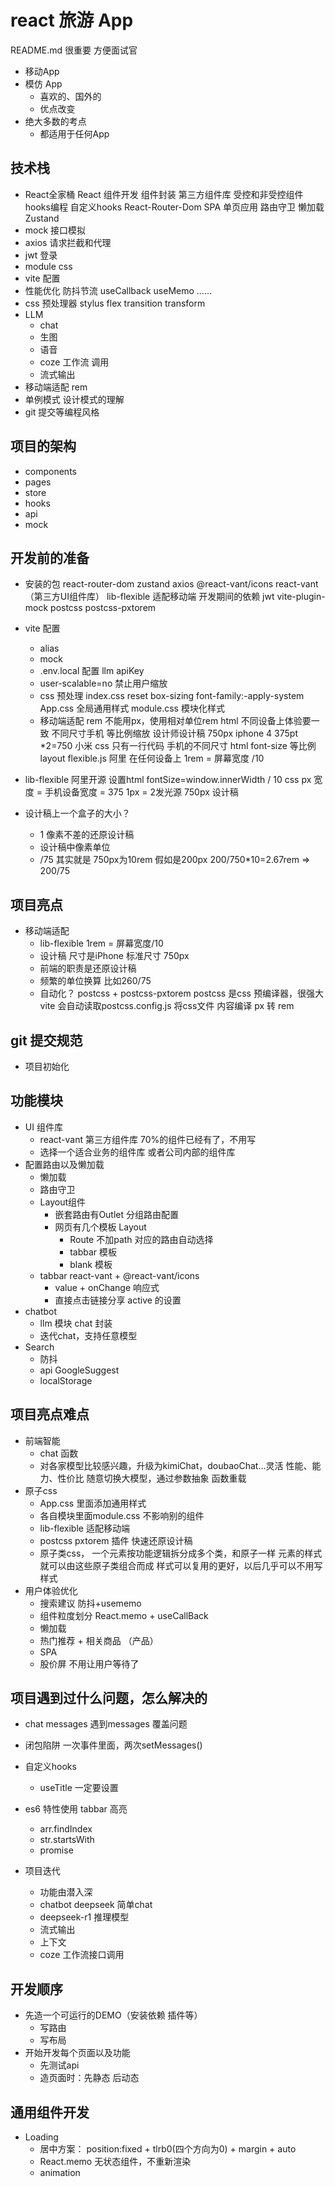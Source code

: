 # react 旅游 App
README.md 很重要 方便面试官
- 移动App 
- 模仿 App
    - 喜欢的、国外的
    - 优点改变
- 绝大多数的考点
    - 都适用于任何App

## 技术栈
- React全家桶
    React 组件开发
    组件封装
    第三方组件库
    受控和非受控组件
    hooks编程  自定义hooks
    React-Router-Dom
        SPA 单页应用
        路由守卫
        懒加载
    Zustand
- mock  接口模拟
- axios 请求拦截和代理
- jwt 登录
- module css
- vite 配置
- 性能优化
    防抖节流
    useCallback useMemo ......
- css 预处理器 stylus
    flex transition transform
- LLM
    - chat
    - 生图
    - 语音
    - coze 工作流 调用
    - 流式输出
- 移动端适配
    rem 
- 单例模式 设计模式的理解
- git 提交等编程风格
## 项目的架构
- components
- pages
- store
- hooks
- api
- mock

## 开发前的准备
- 安装的包
    react-router-dom zustand axios @react-vant/icons
    react-vant （第三方UI组件库）  lib-flexible  适配移动端
    开发期间的依赖
    jwt  vite-plugin-mock 
    postcss postcss-pxtorem  
- vite 配置
    - alias
    - mock
    - .env.local
        配置 llm apiKey
    - user-scalable=no  禁止用户缩放
    - css 预处理
        index.css   reset
        box-sizing  font-family:-apply-system
        App.css     全局通用样式
        module.css  模块化样式
    - 移动端适配 rem
        不能用px，使用相对单位rem html
        不同设备上体验要一致
        不同尺寸手机 等比例缩放
        设计师设计稿 750px iphone 4 375pt *2=750
        小米
        css  只有一行代码   手机的不同尺寸 html font-size 等比例
        layout
        flexible.js 阿里  在任何设备上
        1rem = 屏幕宽度 /10
- lib-flexible
    阿里开源
    设置html fontSize=window.innerWidth / 10
    css px 宽度 = 手机设备宽度 = 375
    1px = 2发光源
    750px 设计稿

- 设计稿上一个盒子的大小？
    - 1 像素不差的还原设计稿
    - 设计稿中像素单位
    - /75   其实就是 750px为10rem  假如是200px  200/750*10=2.67rem => 200/75

## 项目亮点
- 移动端适配
    - lib-flexible  1rem = 屏幕宽度/10
    - 设计稿 尺寸是iPhone 标准尺寸 750px
    - 前端的职责是还原设计稿
    - 频繁的单位换算 比如260/75
    - 自动化？ 
        postcss + postcss-pxtorem
        postcss 是css 预编译器，很强大
        vite 会自动读取postcss.config.js 将css文件 内容编译
        px 转 rem
## git 提交规范
- 项目初始化
## 功能模块
- UI 组件库
    - react-vant 第三方组件库  70%的组件已经有了，不用写
    - 选择一个适合业务的组件库 或者公司内部的组件库
- 配置路由以及懒加载
    - 懒加载
    - 路由守卫
    - Layout组件
        - 嵌套路由有Outlet 分组路由配置
        - 网页有几个模板 Layout
            - Route 不加path  对应的路由自动选择 
            - tabbar 模板
            - blank 模板
    - tabbar
        react-vant  + @react-vant/icons
        - value +  onChange  响应式
        - 直接点击链接分享  active  的设置
- chatbot
    - llm 模块 chat 封装
    - 迭代chat，支持任意模型
- Search
    - 防抖
    - api 
        GoogleSuggest
    - localStorage

## 项目亮点难点
- 前端智能
    - chat 函数
    - 对各家模型比较感兴趣，升级为kimiChat，doubaoChat...灵活
        性能、能力、性价比
        随意切换大模型，通过参数抽象
        函数重载
- 原子css
    - App.css 里面添加通用样式
    - 各自模块里面module.css 不影响别的组件
    - lib-flexible  适配移动端
    - postcss pxtorem  插件 快速还原设计稿
    - 原子类css，
        一个元素按功能逻辑拆分成多个类，和原子一样
        元素的样式就可以由这些原子类组合而成
        样式可以复用的更好，以后几乎可以不用写样式
- 用户体验优化
    - 搜索建议 防抖+usememo
    - 组件粒度划分 
        React.memo + useCallBack
    - 懒加载
    - 热门推荐 + 相关商品 （产品）
    - SPA
    - 股价屏 不用让用户等待了 
## 项目遇到过什么问题，怎么解决的
- chat messages 遇到messages 覆盖问题
- 闭包陷阱
    一次事件里面，两次setMessages()

- 自定义hooks
    - useTitle
    一定要设置

- es6 特性使用
    tabbar 高亮
    - arr.findIndex
    - str.startsWith
    - promise

- 项目迭代
    - 功能由潜入深
    - chatbot  deepseek 简单chat
    - deepseek-r1  推理模型
    - 流式输出
    - 上下文
    - coze 工作流接口调用

## 开发顺序
- 先造一个可运行的DEMO（安装依赖 插件等）
    - 写路由
    - 写布局
- 开始开发每个页面以及功能
    - 先测试api
    - 造页面时：先静态 后动态


## 通用组件开发
- Loading
    - 居中方案：
        position:fixed + tlrb0(四个方向为0) + margin + auto 
    - React.memo 无状态组件，不重新渲染
    - animation